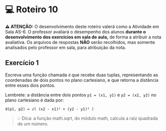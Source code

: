 # 💻 Roteiro 10

**⚠️ ATENÇÃO:** O desenvolvimento deste roteiro valerá como a Atividade em Sala AS-6. O professor avaliará o desempenho dos alunos **durante o desenvolvimento dos exercícios em sala de aula,** de forma a atribuir a nota avaliativa. Os arquivos de respostas **NÃO** serão recolhidos, mas somente analisados pelo professor em sala, para atribuição da nota.

## Exercício 1

Escreva uma função chamada `d` que recebe duas tuplas, representando as coordenadas de dois pontos no plano cartesiano, e que retorna a distância entre esses dois pontos.

Lembrete: a distância entre dois pontos `p1 = (x1, y1)` e `p2 = (x2, y2)` no plano cartesiano é dada por:

`d(p1, p2) = √( (x2 - x1)² + (y2 - y1)² )`

> 💡 Dica: a função math.sqrt, do módulo math, calcula a raiz quadrada de um número.
